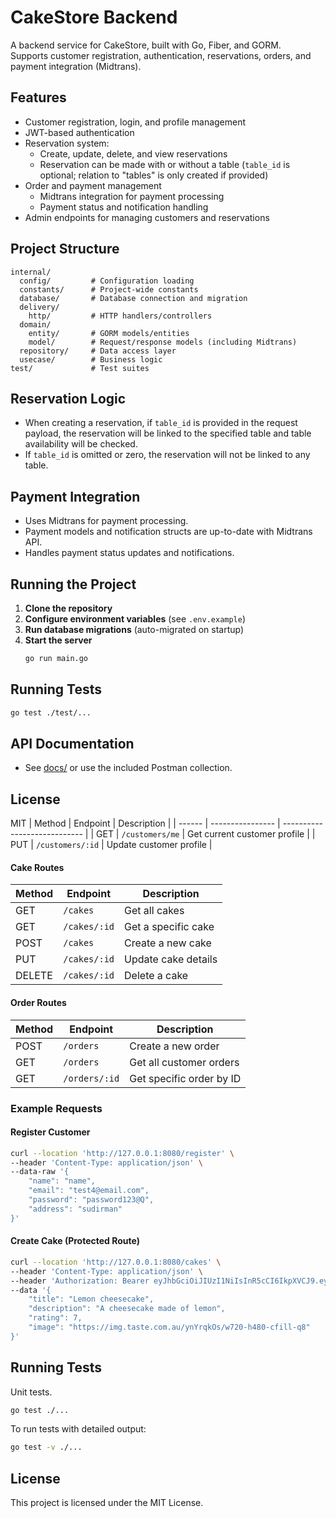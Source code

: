 # CakeStore Backend

A backend service for CakeStore, built with Go, Fiber, and GORM.  
Supports customer registration, authentication, reservations, orders, and payment integration (Midtrans).

## Features

- Customer registration, login, and profile management
- JWT-based authentication
- Reservation system:
  - Create, update, delete, and view reservations
  - Reservation can be made with or without a table (`table_id` is optional; relation to "tables" is only created if provided)
- Order and payment management
  - Midtrans integration for payment processing
  - Payment status and notification handling
- Admin endpoints for managing customers and reservations

## Project Structure

```
internal/
  config/         # Configuration loading
  constants/      # Project-wide constants
  database/       # Database connection and migration
  delivery/
    http/         # HTTP handlers/controllers
  domain/
    entity/       # GORM models/entities
    model/        # Request/response models (including Midtrans)
  repository/     # Data access layer
  usecase/        # Business logic
test/             # Test suites
```

## Reservation Logic

- When creating a reservation, if `table_id` is provided in the request payload, the reservation will be linked to the specified table and table availability will be checked.
- If `table_id` is omitted or zero, the reservation will not be linked to any table.

## Payment Integration

- Uses Midtrans for payment processing.
- Payment models and notification structs are up-to-date with Midtrans API.
- Handles payment status updates and notifications.

## Running the Project

1. **Clone the repository**
2. **Configure environment variables** (see `.env.example`)
3. **Run database migrations** (auto-migrated on startup)
4. **Start the server**
   ```bash
   go run main.go
   ```

## Running Tests

```bash
go test ./test/...
```

## API Documentation

- See [docs/](docs/) or use the included Postman collection.

## License

MIT
| Method | Endpoint | Description |
| ------ | ---------------- | ---------------------------- |
| GET | `/customers/me` | Get current customer profile |
| PUT | `/customers/:id` | Update customer profile |

#### Cake Routes

| Method | Endpoint     | Description         |
| ------ | ------------ | ------------------- |
| GET    | `/cakes`     | Get all cakes       |
| GET    | `/cakes/:id` | Get a specific cake |
| POST   | `/cakes`     | Create a new cake   |
| PUT    | `/cakes/:id` | Update cake details |
| DELETE | `/cakes/:id` | Delete a cake       |

#### Order Routes

| Method | Endpoint      | Description              |
| ------ | ------------- | ------------------------ |
| POST   | `/orders`     | Create a new order       |
| GET    | `/orders`     | Get all customer orders  |
| GET    | `/orders/:id` | Get specific order by ID |

### Example Requests

#### Register Customer

```sh
curl --location 'http://127.0.0.1:8080/register' \
--header 'Content-Type: application/json' \
--data-raw '{
    "name": "name",
    "email": "test4@email.com",
    "password": "password123@Q",
    "address": "sudirman"
}'
```

#### Create Cake (Protected Route)

```sh
curl --location 'http://127.0.0.1:8080/cakes' \
--header 'Content-Type: application/json' \
--header 'Authorization: Bearer eyJhbGciOiJIUzI1NiIsInR5cCI6IkpXVCJ9.eyJjdXN0b21lcl9pZCI6MSwiZW1haWwiOiJ0ZXN0NEBlbWFpbC5jb20iLCJleHAiOjE3NDQ4MTI1Nzd9.c5nWXiG0yf97LnLDnZjP_N7YJ8hQmxHII-RAgetmI3Q' \
--data '{
    "title": "Lemon cheesecake",
    "description": "A cheesecake made of lemon",
    "rating": 7,
    "image": "https://img.taste.com.au/ynYrqkOs/w720-h480-cfill-q8"
}'
```

## Running Tests

Unit tests.

```sh
go test ./...
```

To run tests with detailed output:

```sh
go test -v ./...
```

## License

This project is licensed under the MIT License.
